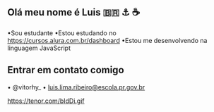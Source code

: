 ## Olá meu nome é Luis 🇧🇷 ⚓ ☕

•Sou estudante 
•Estou estudando no https://cursos.alura.com.br/dashboard
•Estou me desenvolvendo na linguagem JavaScript 

## Entrar em contato comigo 
• @vitorhy_ 
• luis.lima.ribeiro@escola.pr.gov.br

https://tenor.com/bIdDi.gif


















